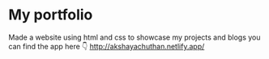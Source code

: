 # My portfolio

Made a website using html and css to showcase my projects and blogs
you can find the app here 👇
http://akshayachuthan.netlify.app/
